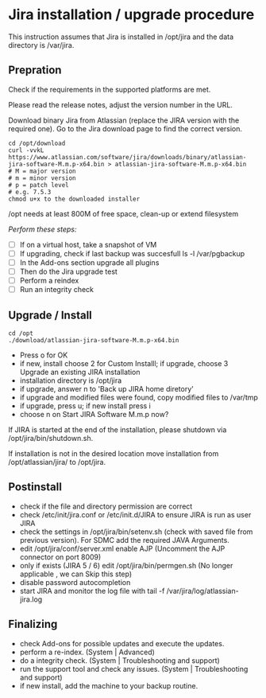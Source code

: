 # Jira installation / upgrade procedure

This instruction assumes that Jira is installed in /opt/jira and the data directory is /var/jira.

## Prepration
Check if the requirements in the supported platforms are met.

Please read the release notes, adjust the version number in the URL.

Download binary Jira from Atlassian (replace the JIRA version with the required one). Go to the Jira download page to find the correct version.

```
cd /opt/download
curl -vvkL https://www.atlassian.com/software/jira/downloads/binary/atlassian-jira-software-M.m.p-x64.bin > atlassian-jira-software-M.m.p-x64.bin
# M = major version
# m = minor version
# p = patch level
# e.g. 7.5.3
chmod u+x to the downloaded installer
```

/opt needs at least 800M of free space, clean-up or extend filesystem

*Perform these steps:*
- [ ] If on a virtual host, take a snapshot of VM
- [ ] If upgrading, check if last backup was succesfull ls -l /var/pgbackup
- [ ] In the Add-ons section upgrade all plugins
- [ ] Then do the Jira upgrade test
- [ ] Perform a reindex
- [ ] Run an integrity check
 
## Upgrade / Install

```
cd /opt
./download/atlassian-jira-software-M.m.p-x64.bin
```

- Press o for OK
- if new, install choose 2 for Custom Installl; if upgrade, choose 3  Upgrade an existing JIRA installation
- installation directory is /opt/jira
- if upgrade, answer n to 'Back up JIRA home diretory'
- if upgrade and modified files were found, copy modified files to /var/tmp
- if upgrade, press u; if new install press i
- choose n on Start JIRA Software M.m.p now?


If JIRA is started at the end of the installation, please shutdown via /opt/jira/bin/shutdown.sh.

If installation is not in the desired location move installation from /opt/atlassian/jira/ to /opt/jira.

## Postinstall

- check if the file and directory permission are correct
- check /etc/init/jira.conf or /etc/init.d/JIRA to ensure JIRA is run as user JIRA
- check the settings in /opt/jira/bin/setenv.sh (check with saved file from previous version). For SDMC add the required JAVA Arguments.
- edit /opt/jira/conf/server.xml enable AJP (Uncomment the AJP connector on port 8009)
- only if exists (JIRA 5 / 6) edit /opt/jira/bin/permgen.sh   (No longer applicable , we can Skip this step)
- disable password autocompletion
- start JIRA and monitor the log file with tail -f /var/jira/log/atlassian-jira.log

## Finalizing

- check Add-ons for possible updates and execute the updates.
- perform a re-index. (System | Advanced)
- do a integrity check. (System | Troubleshooting and support)
- run the support tool and check any issues. (System | Troubleshooting and support)
- if new install, add the machine to your backup routine.
 
